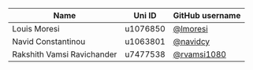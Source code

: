 | Name | Uni ID | GitHub username |
| --- | --- | --- |
| Louis Moresi | u1076850 | [@lmoresi](http://github.com/lmoresi) |
| Navid Constantinou | u1063801 | [@navidcy](http://github.com/navidcy) |
| Rakshith Vamsi Ravichander | u7477538 | [@rvamsi1080](https://github.com/rvamsi1080) |
